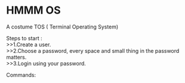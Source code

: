 # HMMM OS

A costume TOS ( Terminal Operating System)

Steps to start :<br/>
    >>1.Create a user.<br/>
    >>2.Choose a password, every space and small thing in the password matters.<br/>
    >>3.Login using your password.
  
  
Commands:
  
